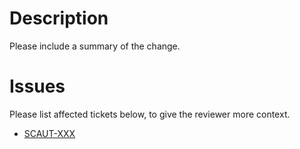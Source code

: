# Description
Please include a summary of the change.

# Issues
Please list affected tickets below, to give the reviewer more context.

 - [SCAUT-XXX](https://vitalbeats.atlassian.net/browse/SCAUT-XXX)
